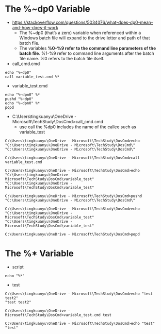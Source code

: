 
# The %~dp0 Variable
- https://stackoverflow.com/questions/5034076/what-does-dp0-mean-and-how-does-it-work
  - The %~dp0 (that’s a zero) variable when referenced within a Windows batch file will expand to the drive letter and path of that batch file.
  - The variables **%0-%9 refer to the command line parameters of the batch file**. %1-%9 refer to command line arguments after the batch file name. %0 refers to the batch file itself.
- call_cmd.cmd
```
echo "%~dp0"
call variable_test.cmd %*
```
- variable_test.cmd
```
echo "%~dpn0" %*
pushd "%~dp0"
echo "%~dpn0" %*
popd
```
- C:\Users\tingkuanyu\OneDrive - Microsoft\TechStudy\DosCmd>call_cmd.cmd
  - use call the %dp0 includes the name of the callee such as variable_test
```
C:\Users\tingkuanyu\OneDrive - Microsoft\TechStudy\DosCmd>echo "C:\Users\tingkuanyu\OneDrive - Microsoft\TechStudy\DosCmd\"
"C:\Users\tingkuanyu\OneDrive - Microsoft\TechStudy\DosCmd\"

C:\Users\tingkuanyu\OneDrive - Microsoft\TechStudy\DosCmd>call variable_test.cmd

C:\Users\tingkuanyu\OneDrive - Microsoft\TechStudy\DosCmd>echo "C:\Users\tingkuanyu\OneDrive - Microsoft\TechStudy\DosCmd\variable_test"
"C:\Users\tingkuanyu\OneDrive - Microsoft\TechStudy\DosCmd\variable_test"

C:\Users\tingkuanyu\OneDrive - Microsoft\TechStudy\DosCmd>pushd "C:\Users\tingkuanyu\OneDrive - Microsoft\TechStudy\DosCmd\"

C:\Users\tingkuanyu\OneDrive - Microsoft\TechStudy\DosCmd>echo "C:\Users\tingkuanyu\OneDrive - Microsoft\TechStudy\DosCmd\variable_test"
"C:\Users\tingkuanyu\OneDrive - Microsoft\TechStudy\DosCmd\variable_test"

C:\Users\tingkuanyu\OneDrive - Microsoft\TechStudy\DosCmd>popd

```

# The %* Variable
- script
```
echo "%*"
```
- test 
```
C:\Users\tingkuanyu\OneDrive - Microsoft\TechStudy\DosCmd>echo "test test2"
"test test2"

C:\Users\tingkuanyu\OneDrive - Microsoft\TechStudy\DosCmd>variable_test.cmd test

C:\Users\tingkuanyu\OneDrive - Microsoft\TechStudy\DosCmd>echo "test"
"test"
```